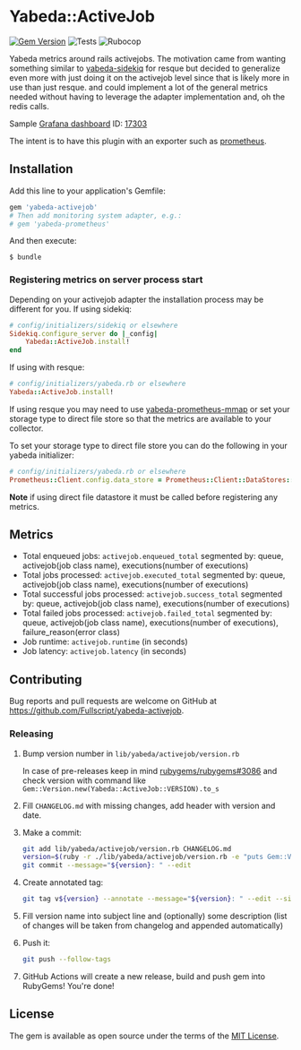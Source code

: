 # Yabeda::ActiveJob
[![Gem Version](https://badge.fury.io/rb/yabeda-activejob.svg)](https://badge.fury.io/rb/yabeda-activejob)
![Tests](https://github.com/Fullscript/yabeda-activejob/actions/workflows/test.yml/badge.svg)
![Rubocop](https://github.com/Fullscript/yabeda-activejob/actions/workflows/lint.yml/badge.svg)

Yabeda metrics around rails activejobs. The motivation came from wanting something similar to [yabeda-sidekiq](https://github.com/yabeda-rb/yabeda-sidekiq) for
resque but decided to generalize even more with just doing it on the activejob level since that is likely more in use
than just resque. and could implement a lot of the general metrics needed without having to leverage the adapter
implementation and, oh the redis calls. 

Sample [Grafana dashboard](https://grafana.com/grafana/dashboards/17303) ID: [17303](https://grafana.com/grafana/dashboards/17303)

The intent is to have this plugin with an exporter such as [prometheus](https://github.com/yabeda-rb/yabeda-prometheus).

## Installation
Add this line to your application's Gemfile:

```ruby
gem 'yabeda-activejob'
# Then add monitoring system adapter, e.g.:
# gem 'yabeda-prometheus'
```

And then execute:

    $ bundle
### Registering metrics on server process start
Depending on your activejob adapter the installation process may be different for you. If using sidekiq:
```ruby
# config/initializers/sidekiq or elsewhere
Sidekiq.configure_server do |_config|
    Yabeda::ActiveJob.install!
end
```

If using with resque:
```ruby
# config/initializers/yabeda.rb or elsewhere
Yabeda::ActiveJob.install!
```
If using resque you may need to use [yabeda-prometheus-mmap](https://github.com/yabeda-rb/yabeda-prometheus-mmap) or set your storage type to direct file store so that the metrics are available
to your collector. 

To set your storage type to direct file store you can do the following in your yabeda initializer: 

```ruby
# config/initializers/yabeda.rb or elsewhere
Prometheus::Client.config.data_store = Prometheus::Client::DataStores::DirectFileStore.new(dir: "/tmp")
```

**Note** if using direct file datastore it must be called before registering any metrics. 

## Metrics

- Total enqueued jobs: `activejob.enqueued_total` segmented by: queue, activejob(job class name), executions(number of executions)
- Total jobs processed: `activejob.executed_total` segmented by: queue, activejob(job class name), executions(number of executions)
- Total successful jobs processed: `activejob.success_total` segmented by: queue, activejob(job class name), executions(number of executions)
- Total failed jobs processed: `activejob.failed_total` segmented by: queue, activejob(job class name), executions(number of executions), failure_reason(error class)
- Job runtime: `activejob.runtime` (in seconds)
- Job latency: `activejob.latency` (in seconds)

## Contributing

Bug reports and pull requests are welcome on GitHub at https://github.com/Fullscript/yabeda-activejob.

### Releasing

1. Bump version number in `lib/yabeda/activejob/version.rb`

   In case of pre-releases keep in mind [rubygems/rubygems#3086](https://github.com/rubygems/rubygems/issues/3086) and check version with command like `Gem::Version.new(Yabeda::ActiveJob::VERSION).to_s`

2. Fill `CHANGELOG.md` with missing changes, add header with version and date.

3. Make a commit:

   ```sh
   git add lib/yabeda/activejob/version.rb CHANGELOG.md
   version=$(ruby -r ./lib/yabeda/activejob/version.rb -e "puts Gem::Version.new(Yabeda::ActiveJob::VERSION)")
   git commit --message="${version}: " --edit
   ```

4. Create annotated tag:

   ```sh
   git tag v${version} --annotate --message="${version}: " --edit --sign
   ```

5. Fill version name into subject line and (optionally) some description (list of changes will be taken from changelog and appended automatically)

6. Push it:

   ```sh
   git push --follow-tags
   ```

7. GitHub Actions will create a new release, build and push gem into RubyGems! You're done!

## License

The gem is available as open source under the terms of the [MIT License](https://opensource.org/licenses/MIT).

[Yabeda-sidekiq]: https://github.com/yabeda-rb/yabeda-sidekiq "Inspiration for this gem"
[yabeda]: https://github.com/yabeda-rb/yabeda
[yabeda-prometheus]: https://github.com/yabeda-rb/yabeda-prometheus
